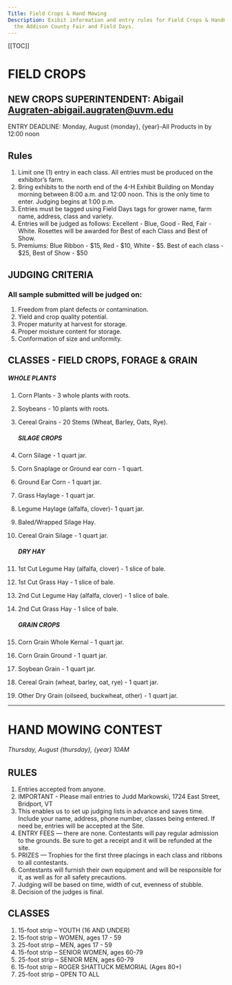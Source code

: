 ```yaml
---
Title: Field Crops & Hand Mowing
Description: Exibit information and entry rules for Field Crops & Handmowing at
  the Addison County Fair and Field Days.
---
```

\[[TOC]]

# FIELD CROPS

## NEW CROPS SUPERINTENDENT: Abigail Augraten-abigail.augraten@uvm.edu

ENTRY DEADLINE: Monday, August {monday}, {year}-All Products in by 12:00 noon

## Rules

1. Limit one (1) entry in each class. All entries must be produced on the exhibitor’s farm.
2. Bring exhibits to the north end of the 4-H Exhibit Building on Monday morning between
   8:00 a.m. and 12:00 noon. This is the only time to enter. Judging begins at 1:00 p.m.
3. Entries must be tagged using Field Days tags for grower name, farm name, address, class
   and variety.
4. Entries will be judged as follows: Excellent - Blue, Good - Red, Fair - White. Rosettes will
   be awarded for Best of each Class and Best of Show.
5. Premiums: Blue Ribbon - $15, Red - $10, White - $5. Best of each class - $25, Best of
   Show - $50

## JUDGING CRITERIA

### All sample submitted will be judged on:

1. Freedom from plant defects or contamination.
2. Yield and crop quality potential.
3. Proper maturity at harvest for storage.
4. Proper moisture content for storage.
5. Conformation of size and uniformity.

## CLASSES - FIELD CROPS, FORAGE & GRAIN

##### WHOLE PLANTS

1. Corn Plants - 3 whole plants with roots.
2. Soybeans - 10 plants with roots.
3. Cereal Grains - 20 Stems (Wheat, Barley, Oats, Rye).

   ##### SILAGE CROPS
4. Corn Silage - 1 quart jar.
5. Corn Snaplage or Ground ear corn - 1 quart.
6. Ground Ear Corn - 1 quart jar.
7. Grass Haylage - 1 quart jar.
8. Legume Haylage (alfalfa, clover)- 1 quart jar.
9. Baled/Wrapped Silage Hay.
10. Cereal Grain Silage - 1 quart jar.

    ##### DRY HAY
11. 1st Cut Legume Hay (alfalfa, clover) - 1 slice of bale.
12. 1st Cut Grass Hay - 1 slice of bale.
13. 2nd Cut Legume Hay (alfalfa, clover) - 1 slice of bale.
14. 2nd Cut Grass Hay - 1 slice of bale.

    ##### GRAIN CROPS
15. Corn Grain Whole Kernal - 1 quart jar.
16. Corn Grain Ground - 1 quart jar.
17. Soybean Grain - 1 quart jar.
18. Cereal Grain (wheat, barley, oat, rye) - 1 quart jar.
19. Other Dry Grain (oilseed, buckwheat, other) - 1 quart jar.

- - -

# HAND MOWING CONTEST

###### Thursday, August {thursday}, {year} 10AM

## RULES

1. Entries accepted from anyone.
2. IMPORTANT - Please mail entries to Judd Markowski, 1724 East Street, Bridport, VT
3. This enables us to set up judging lists in advance and saves time. Include your
   name, address, phone number, classes being entered. If need be, entries will be accepted
   at the Site.
4. ENTRY FEES — there are none. Contestants will pay regular admission to the grounds.
   Be sure to get a receipt and it will be refunded at the site.
5. PRIZES — Trophies for the first three placings in each class and ribbons to all contestants.
6. Contestants will furnish their own equipment and will be responsible for it, as well as for
   all safety precautions.
7. Judging will be based on time, width of cut, evenness of stubble.
8. Decision of the judges is final.

## CLASSES

1. 15-foot strip – YOUTH (16 AND UNDER)
2. 15-foot strip – WOMEN, ages 17 - 59
3. 25-foot strip – MEN, ages 17 - 59
4. 15-foot strip – SENIOR WOMEN, ages 60-79
5. 25-foot strip – SENIOR MEN, ages 60-79
6. 15-foot strip – ROGER SHATTUCK MEMORIAL (Ages 80+)
7. 25-foot strip – OPEN TO ALL